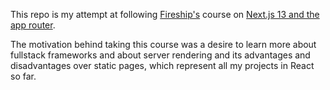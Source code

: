 This repo is my attempt at following [Fireship's](https://www.youtube.com/@Fireship) course on [Next.js 13 and the app router](https://fireship.io/courses/nextjs/).

The motivation behind taking this course was a desire to learn more about fullstack frameworks and about server rendering and its advantages and disadvantages over static pages, which represent all my projects in React so far. 